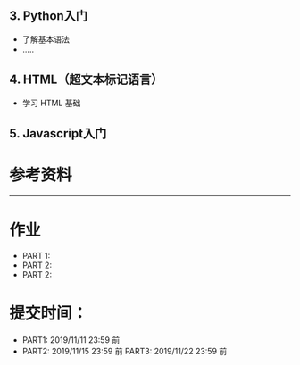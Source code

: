 
## 3. Python入门

- 了解基本语法
- .....

## 4. HTML（超文本标记语言）

- 学习 HTML 基础

## 5. Javascript入门

# 参考资料

---

# 作业

- PART 1:
- PART 2:
- PART 2:

# 提交时间：
- PART1: 2019/11/11 23:59 前
- PART2: 2019/11/15 23:59 前
PART3: 2019/11/22 23:59 前
